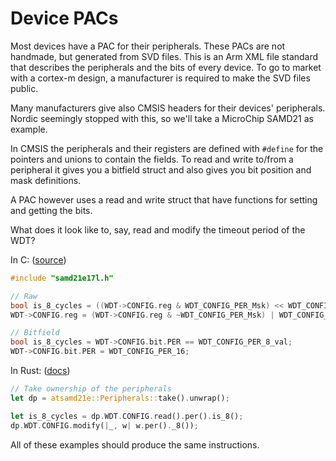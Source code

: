 # Device PACs

Most devices have a PAC for their peripherals. These PACs are not handmade, but generated from SVD files.
This is an Arm XML file standard that describes the peripherals and the bits of every device.
To go to market with a cortex-m design, a manufacturer is required to make the SVD files public.

Many manufacturers give also CMSIS headers for their devices' peripherals.
Nordic seemingly stopped with this, so we'll take a MicroChip SAMD21 as example.

In CMSIS the peripherals and their registers are defined with `#define` for the pointers and unions to contain the fields.
To read and write to/from a peripheral it gives you a bitfield struct and also gives you bit position and mask definitions.

A PAC however uses a read and write struct that have functions for setting and getting the bits. 

What does it look like to, say, read and modify the timeout period of the WDT?

In C: ([source](https://github.com/avrxml/asf/blob/master/sam0/utils/cmsis/samd21/include/samd21e17l.h))
```c
#include "samd21e17l.h"

// Raw
bool is_8_cycles = ((WDT->CONFIG.reg & WDT_CONFIG_PER_Msk) << WDT_CONFIG_PER_Pos) == WDT_CONFIG_PER_8_val;
WDT->CONFIG.reg = (WDT->CONFIG.reg & ~WDT_CONFIG_PER_Msk) | WDT_CONFIG_PER_16;

// Bitfield
bool is_8_cycles = WDT->CONFIG.bit.PER == WDT_CONFIG_PER_8_val;
WDT->CONFIG.bit.PER = WDT_CONFIG_PER_16;
```

In Rust: ([docs](https://docs.rs/atsamd21e/0.11.0/atsamd21e/index.html))
```rust
// Take ownership of the peripherals
let dp = atsamd21e::Peripherals::take().unwrap();

let is_8_cycles = dp.WDT.CONFIG.read().per().is_8();
dp.WDT.CONFIG.modify(|_, w| w.per()._8());
```

All of these examples should produce the same instructions.
